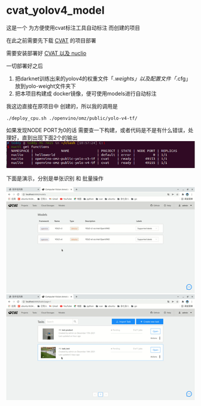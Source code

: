 # cvat_yolov4_model
这是一个 为方便使用cvat标注工具自动标注 而创建的项目

在此之前需要先下载 [CVAT](https://github.com/openvinotoolkit/cvat) 的项目部署

需要安装部署好 [CVAT 以及 nuclio](https://openvinotoolkit.github.io/cvat/docs/administration/basics/installation/)

一切部署好之后

1. 把darknet训练出来的yolov4的权重文件「*.weights」以及配置文件「*.cfg」放到yolo-weight文件夹下
2. 把本项目构建成 docker镜像，便可使用models进行自动标注

我这边直接在原项目中 创建的，所以我的调用是
```shell
./deploy_cpu.sh ./openvino/omz/public/yolo-v4-tf/
```

如果发现NODE PORT为0的话 需要查一下构建，或者代码是不是有什么错误，处理好，直到出现下面2个的输出
![pic1](./pic/pic1.png)

下面是演示，分别是单张识别 和 批量操作

![pic1](./pic/pic2.gif)
![pic1](./pic/pic3.gif)